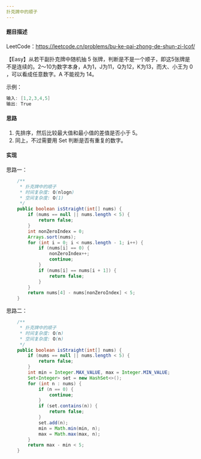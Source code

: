 ```yaml
---
扑克牌中的顺子
---
```


#### 题目描述

LeetCode：https://leetcode.cn/problems/bu-ke-pai-zhong-de-shun-zi-lcof/

【Easy】从若干副扑克牌中随机抽 5 张牌，判断是不是一个顺子，即这5张牌是不是连续的。2～10为数字本身，A为1，J为11，Q为12，K为13，而大、小王为 0 ，可以看成任意数字。A 不能视为 14。

示例：

```java
输入: [1,2,3,4,5]
输出: True
```

#### 思路

1. 先排序，然后比较最大值和最小值的差值是否小于 5。
2. 同上，不过需要用 Set 判断是否有重复的数字。

#### 实现

思路一：

```java
    /**
     * 扑克牌中的顺子
     * 时间复杂度: O(nlogn)
     * 空间复杂度: O(1)
     */
    public boolean isStraight(int[] nums) {
        if (nums == null || nums.length < 5) {
            return false;
        }
        int nonZeroIndex = 0;
        Arrays.sort(nums);
        for (int i = 0; i < nums.length - 1; i++) {
            if (nums[i] == 0) {
                nonZeroIndex++;
                continue;
            }
            if (nums[i] == nums[i + 1]) {
                return false;
            }
        }
        return nums[4] - nums[nonZeroIndex] < 5;
    }
```

思路二：

```java
    /**
     * 扑克牌中的顺子
     * 时间复杂度: O(n)
     * 空间复杂度: O(n)
     */
    public boolean isStraight(int[] nums) {
        if (nums == null || nums.length < 5) {
            return false;
        }
        int min = Integer.MAX_VALUE, max = Integer.MIN_VALUE;
        Set<Integer> set = new HashSet<>();
        for (int n : nums) {
            if (n == 0) {
                continue;
            }
            if (set.contains(n)) {
                return false;
            }
            set.add(n);
            min = Math.min(min, n);
            max = Math.max(max, n);
        }
        return max - min < 5;
    }
```

